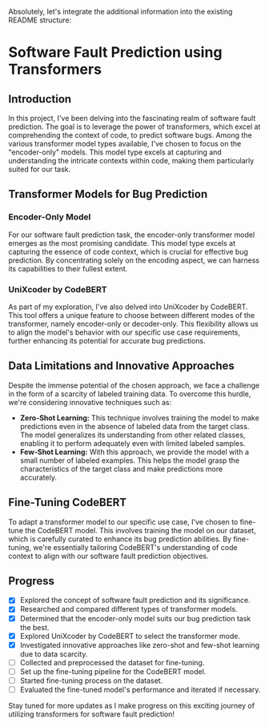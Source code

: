 Absolutely, let's integrate the additional information into the existing README structure:

# Software Fault Prediction using Transformers

## Introduction
In this project, I've been delving into the fascinating realm of software fault prediction. The goal is to leverage the power of transformers, which excel at comprehending the context of code, to predict software bugs. Among the various transformer model types available, I've chosen to focus on the "encoder-only" models. This model type excels at capturing and understanding the intricate contexts within code, making them particularly suited for our task.

## Transformer Models for Bug Prediction
### Encoder-Only Model
For our software fault prediction task, the encoder-only transformer model emerges as the most promising candidate. This model type excels at capturing the essence of code context, which is crucial for effective bug prediction. By concentrating solely on the encoding aspect, we can harness its capabilities to their fullest extent.

### UniXcoder by CodeBERT
As part of my exploration, I've also delved into UniXcoder by CodeBERT. This tool offers a unique feature to choose between different modes of the transformer, namely encoder-only or decoder-only. This flexibility allows us to align the model's behavior with our specific use case requirements, further enhancing its potential for accurate bug predictions.

## Data Limitations and Innovative Approaches
Despite the immense potential of the chosen approach, we face a challenge in the form of a scarcity of labeled training data. To overcome this hurdle, we're considering innovative techniques such as:
- **Zero-Shot Learning:** This technique involves training the model to make predictions even in the absence of labeled data from the target class. The model generalizes its understanding from other related classes, enabling it to perform adequately even with limited labeled samples.
- **Few-Shot Learning:** With this approach, we provide the model with a small number of labeled examples. This helps the model grasp the characteristics of the target class and make predictions more accurately.

## Fine-Tuning CodeBERT
To adapt a transformer model to our specific use case, I've chosen to fine-tune the CodeBERT model. This involves training the model on our dataset, which is carefully curated to enhance its bug prediction abilities. By fine-tuning, we're essentially tailoring CodeBERT's understanding of code context to align with our software fault prediction objectives.

## Progress
- [x] Explored the concept of software fault prediction and its significance.
- [x] Researched and compared different types of transformer models.
- [x] Determined that the encoder-only model suits our bug prediction task the best.
- [x] Explored UniXcoder by CodeBERT to select the transformer mode.
- [x] Investigated innovative approaches like zero-shot and few-shot learning due to data scarcity.
- [ ] Collected and preprocessed the dataset for fine-tuning.
- [ ] Set up the fine-tuning pipeline for the CodeBERT model.
- [ ] Started fine-tuning process on the dataset.
- [ ] Evaluated the fine-tuned model's performance and iterated if necessary.

Stay tuned for more updates as I make progress on this exciting journey of utilizing transformers for software fault prediction!
